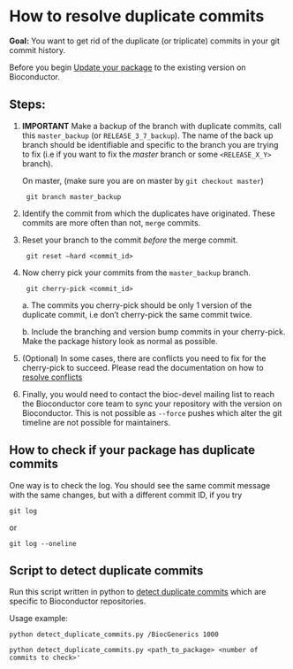 # How to resolve duplicate commits

__Goal:__ You want to get rid of the duplicate (or triplicate) commits
in your git commit history.

Before you begin [Update your package][] to the existing version on
Bioconductor.


## Steps:

1. **IMPORTANT** Make a backup of the branch with duplicate commits,
   call this `master_backup` (or `RELEASE_3_7_backup`). The name of
   the back up branch should be identifiable and specific to the
   branch you are trying to fix (i.e if you want to fix the *master*
   branch or some `<RELEASE_X_Y>` branch).

   On master, (make sure you are on master by `git checkout master`)

		git branch master_backup
		

2. Identify the commit from which the duplicates have
   originated. These commits are more often than not, `merge` commits.

3. Reset your branch to the commit *before* the merge commit.

		git reset —hard <commit_id>

4. Now cherry pick your commits from the `master_backup` branch. 

		git cherry-pick <commit_id>

	a. The commits you cherry-pick should be only 1 version of the
    duplicate commit, i.e don’t cherry-pick the same commit twice.
	
	b. Include the branching and version bump commits in your
    cherry-pick. Make the package history look as normal as possible.

5. (Optional) In some cases, there are conflicts you need to fix for
   the cherry-pick to succeed. Please read the documentation on how
   to [resolve conflicts][]

6. Finally, you would need to contact the bioc-devel mailing list to
   reach the Bioconductor core team to sync your repository with the
   version on Bioconductor.  This is not possible as `--force` pushes
   which alter the git timeline are not possible for maintainers.


## How to check if your package has duplicate commits

One way is to check the log. You should see the same commit message
with the same changes, but with a different commit ID, if you try

	git log
	
or

	git log --oneline

## Script to detect duplicate commits

Run this script written in python to [detect duplicate commits][]
which are specific to Bioconductor repositories.

Usage example:
	
	python detect_duplicate_commits.py /BiocGenerics 1000
	
	python detect_duplicate_commits.py <path_to_package> <number of commits to check>'



[detect duplicate commits]: https://github.com/Bioconductor/bioc_git_transition/blob/master/misc/detect_duplicate_commits.py
[Update your package]: http://bioconductor.org/developers/how-to/git/resolve-conflicts
[resolve conflicts]: http://bioconductor.org/developers/how-to/git/resolve-conflicts
